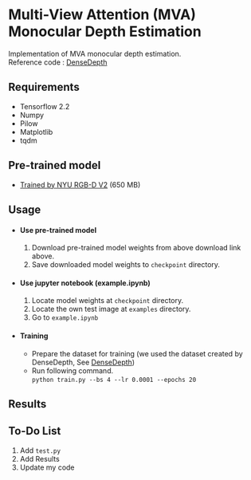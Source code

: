 # Multi-View Attention (MVA) Monocular Depth Estimation
Implementation of MVA monocular depth estimation.   
Reference code : [DenseDepth](https://github.com/ialhashim/DenseDepth)

## Requirements
- Tensorflow 2.2
- Numpy
- Pilow
- Matplotlib
- tqdm

## Pre-trained model
* [Trained by NYU RGB-D V2](https://drive.google.com/uc?export=download&id=1k8McRE2vOtrkHmG9ZU6Cd-IUDtr2Fbbv) (650 MB)

## Usage
- #### Use pre-trained model   
    1. Download pre-trained model weights from above download link above.
    2. Save downloaded model weights to `checkpoint` directory.

- #### Use jupyter notebook (example.ipynb)
    1. Locate model weights at `checkpoint` directory.
    2. Locate the own test image at `examples` directory.
    3. Go to `example.ipynb`

- #### Training
    - Prepare the dataset for training (we used the dataset created by DenseDepth, See [DenseDepth](https://github.com/ialhashim/DenseDepth))
    - Run following command.   
    ```python train.py --bs 4 --lr 0.0001 --epochs 20```
    
## Results

## To-Do List
1. Add ```test.py```
2. Add Results
3. Update my code